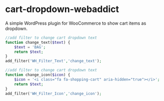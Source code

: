 # cart-dropdown-webaddict
A simple WordPress plugin for WooCommerce to show cart items as dropdown.

```php
//add filter to change cart dropdown text
function change_text($text) {
	$text = 'BAG';
	return $text;
}
add_filter('WH_Filter_Text','change_text');

//add filter to change cart dropdown text
function change_icon($icon) {
	$icon = '<i class="fa fa-shopping-cart" aria-hidden="true"></i>';
	return $text;
}
add_filter('WH_Filter_Icon','change_icon');
```
